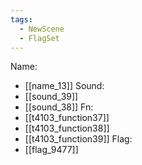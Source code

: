 ```yaml
---
tags:
  - NewScene
  - FlagSet
---
```

Name:
- [[name_13]]
Sound:
- [[sound_39]]
- [[sound_38]]
Fn:
- [[t4103_function37]]
- [[t4103_function38]]
- [[t4103_function39]]
Flag:
- [[flag_9477]]
